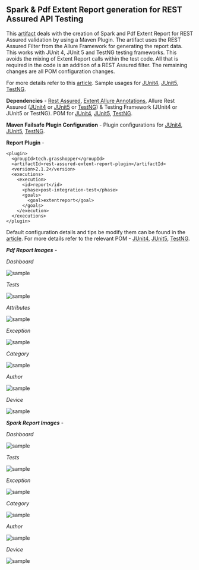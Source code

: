 ## Spark & Pdf Extent Report generation for REST Assured API Testing

This [artifact](http://ghchirp.tech/3791/) deals with the creation of Spark and Pdf Extent Report for REST Assured validation by using a Maven Plugin. The artifact uses the REST Assured Filter from the Allure Framework for generating the report data. This works with JUnit 4, JUnit 5 and TestNG testing frameworks. This avoids the mixing of Extent Report calls within the test code. All that is required in the code is an addition of a REST Assured filter. The remaining changes are all POM configuration changes.

For more details refer to this [article](http://ghchirp.online/3791/). Sample usages for [JUnit4](https://github.com/grasshopper7/rest-assured-report-junit4), [JUnit5](https://github.com/grasshopper7/rest-assured-report-junit5), [TestNG](https://github.com/grasshopper7/rest-assured-report-testng).

**Dependencies** - [Rest Assured](https://mvnrepository.com/artifact/io.rest-assured/rest-assured), [Extent Allure Annotations](https://mvnrepository.com/artifact/tech.grasshopper/extentreport-allure-annotation), Allure Rest Assured ([JUnit4](https://mvnrepository.com/artifact/io.qameta.allure/allure-junit4) or [JUnit5](https://mvnrepository.com/artifact/io.qameta.allure/allure-junit5) or [TestNG](https://mvnrepository.com/artifact/io.qameta.allure/allure-testng)) & Testing Framework (JUnit4 or JUnit5 or TestNG). POM for [JUnit4](https://github.com/grasshopper7/rest-assured-report-junit4/blob/ef35adc7b4fbf6405be99ecdeafb2ec3d289fc4e/pom.xml#L17), [JUnit5](https://github.com/grasshopper7/rest-assured-report-junit5/blob/2d22fe62a188f887412c8cc0e046b9fbcd7619f0/pom.xml#L17), [TestNG](https://github.com/grasshopper7/rest-assured-report-testng/blob/142f30dd6dab040f1b63a70470238915813c0378/pom.xml#L16).

**Maven Failsafe Plugin Configuration** - Plugin configurations for [JUnit4](https://github.com/grasshopper7/rest-assured-report-junit4/blob/ef35adc7b4fbf6405be99ecdeafb2ec3d289fc4e/pom.xml#L74), [JUnit5](https://github.com/grasshopper7/rest-assured-report-junit5/blob/2d22fe62a188f887412c8cc0e046b9fbcd7619f0/pom.xml#L67), [TestNG](https://github.com/grasshopper7/rest-assured-report-testng/blob/142f30dd6dab040f1b63a70470238915813c0378/pom.xml#L61).

**Report Plugin** -
```
<plugin>
  <groupId>tech.grasshopper</groupId>
  <artifactId>rest-assured-extent-report-plugin</artifactId>
  <version>2.1.2</version>
  <executions>
    <execution>
      <id>report</id>
      <phase>post-integration-test</phase>
      <goals>
        <goal>extentreport</goal>
      </goals>
    </execution>
  </executions>
</plugin>
```
Default configuration details and tips be modify them can be found in the [article](http://ghchirp.tech/3791/). For more details refer to the relevant POM - [JUnit4](https://github.com/grasshopper7/rest-assured-report-junit4/blob/master/pom.xml), [JUnit5](https://github.com/grasshopper7/rest-assured-report-junit5/blob/master/pom.xml), [TestNG](https://github.com/grasshopper7/rest-assured-report-testng/blob/master/pom.xml).

***Pdf Report Images*** - 

*Dashboard*

![sample](https://raw.githubusercontent.com/grasshopper7/rest-assured-extent-report-plugin/master/images/ra-db.png)

*Tests*

![sample](https://raw.githubusercontent.com/grasshopper7/rest-assured-extent-report-plugin/master/images/ra-tests.png)

*Attributes*

![sample](https://raw.githubusercontent.com/grasshopper7/rest-assured-extent-report-plugin/master/images/ra-attributes.png)

*Exception*

![sample](https://raw.githubusercontent.com/grasshopper7/rest-assured-extent-report-plugin/master/images/ra-exception.png)

*Category*

![sample](https://raw.githubusercontent.com/grasshopper7/rest-assured-extent-report-plugin/master/images/ra-category.png)

*Author*

![sample](https://raw.githubusercontent.com/grasshopper7/rest-assured-extent-report-plugin/master/images/ra-author.png)

*Device*

![sample](https://raw.githubusercontent.com/grasshopper7/rest-assured-extent-report-plugin/master/images/ra-device.png)

***Spark Report Images*** - 

*Dashboard*

![sample](https://raw.githubusercontent.com/grasshopper7/rest-assured-extent-report-plugin/master/images/dashboard.png)

*Tests*

![sample](https://raw.githubusercontent.com/grasshopper7/rest-assured-extent-report-plugin/master/images/tests.png)

*Exception*

![sample](https://raw.githubusercontent.com/grasshopper7/rest-assured-extent-report-plugin/master/images/exception.png)

*Category*

![sample](https://raw.githubusercontent.com/grasshopper7/rest-assured-extent-report-plugin/master/images/category.png)

*Author*

![sample](https://raw.githubusercontent.com/grasshopper7/rest-assured-extent-report-plugin/master/images/author.png)

*Device*

![sample](https://raw.githubusercontent.com/grasshopper7/rest-assured-extent-report-plugin/master/images/device.png)
